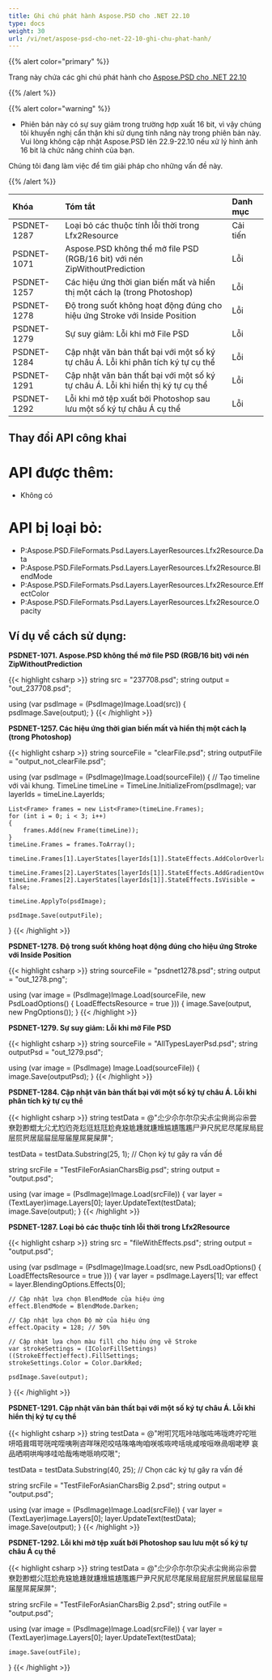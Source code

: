 ```yaml
---
title: Ghi chú phát hành Aspose.PSD cho .NET 22.10
type: docs
weight: 30
url: /vi/net/aspose-psd-cho-net-22-10-ghi-chu-phat-hanh/
---
```


{{% alert color="primary" %}}

Trang này chứa các ghi chú phát hành cho [Aspose.PSD cho .NET 22.10](https://www.nuget.org/packages/Aspose.PSD/)

{{% /alert %}}

{{% alert color="warning" %}}

- Phiên bản này có sự suy giảm trong trường hợp xuất 16 bit, vì vậy chúng tôi khuyến nghị cẩn thận khi sử dụng tính năng này trong phiên bản này.
Vui lòng không cập nhật Aspose.PSD lên 22.9-22.10 nếu xử lý hình ảnh 16 bit là chức năng chính của bạn.

Chúng tôi đang làm việc để tìm giải pháp cho những vấn đề này.

{{% /alert %}}

|**Khóa**|**Tóm tắt**|**Danh mục**|
| :- | :- | :- |
|PSDNET-1287|Loại bỏ các thuộc tính lỗi thời trong Lfx2Resource|Cải tiến|
|PSDNET-1071|Aspose.PSD không thể mở file PSD (RGB/16 bit) với nén ZipWithoutPrediction|Lỗi|
|PSDNET-1257|Các hiệu ứng thời gian biến mất và hiển thị một cách lạ (trong Photoshop)|Lỗi|
|PSDNET-1278|Độ trong suốt không hoạt động đúng cho hiệu ứng Stroke với Inside Position|Lỗi|
|PSDNET-1279|Sự suy giảm: Lỗi khi mở File PSD|Lỗi|
|PSDNET-1284|Cập nhật văn bản thất bại với một số ký tự châu Á. Lỗi khi phân tích ký tự cụ thể|Lỗi|
|PSDNET-1291|Cập nhật văn bản thất bại với một số ký tự châu Á. Lỗi khi hiển thị ký tự cụ thể|Lỗi|
|PSDNET-1292|Lỗi khi mở tệp xuất bởi Photoshop sau lưu một số ký tự châu Á cụ thể|Lỗi|


## **Thay đổi API công khai**
# **API được thêm:**
- Không có

# **API bị loại bỏ:**
- P:Aspose.PSD.FileFormats.Psd.Layers.LayerResources.Lfx2Resource.Data
- P:Aspose.PSD.FileFormats.Psd.Layers.LayerResources.Lfx2Resource.BlendMode
- P:Aspose.PSD.FileFormats.Psd.Layers.LayerResources.Lfx2Resource.EffectColor
- P:Aspose.PSD.FileFormats.Psd.Layers.LayerResources.Lfx2Resource.Opacity


## **Ví dụ về cách sử dụng:**

**PSDNET-1071. Aspose.PSD không thể mở file PSD (RGB/16 bit) với nén ZipWithoutPrediction**

{{< highlight csharp >}}
string src = "237708.psd";
string output = "out_237708.psd";

using (var psdImage = (PsdImage)Image.Load(src))
{
    psdImage.Save(output);
}
{{< /highlight >}}

**PSDNET-1257. Các hiệu ứng thời gian biến mất và hiển thị một cách lạ (trong Photoshop)**

{{< highlight csharp >}}
string sourceFile = "clearFile.psd";
string outputFile = "output_not_clearFile.psd";

using (var psdImage = (PsdImage)Image.Load(sourceFile))
{
    // Tạo timeline với vài khung.
    TimeLine timeLine = TimeLine.InitializeFrom(psdImage);
    var layerIds = timeLine.LayerIds;

    List<Frame> frames = new List<Frame>(timeLine.Frames);
    for (int i = 0; i < 3; i++)
    {
        frames.Add(new Frame(timeLine));
    }
    timeLine.Frames = frames.ToArray();

    timeLine.Frames[1].LayerStates[layerIds[1]].StateEffects.AddColorOverlay();

    timeLine.Frames[2].LayerStates[layerIds[1]].StateEffects.AddGradientOverlay();
    timeLine.Frames[2].LayerStates[layerIds[1]].StateEffects.IsVisible = false;

    timeLine.ApplyTo(psdImage);

    psdImage.Save(outputFile);
}
{{< /highlight >}}

**PSDNET-1278. Độ trong suốt không hoạt động đúng cho hiệu ứng Stroke với Inside Position**

{{< highlight csharp >}}
string sourceFile = "psdnet1278.psd";
string output = "out_1278.png";

using (var image = (PsdImage)Image.Load(sourceFile, new PsdLoadOptions() { LoadEffectsResource = true }))
{
    image.Save(output, new PngOptions());
}
{{< /highlight >}}

**PSDNET-1279. Sự suy giảm: Lỗi khi mở File PSD**

{{< highlight csharp >}}
string sourceFile = "AllTypesLayerPsd.psd";
string outputPsd = "out_1279.psd";

using (var image = (PsdImage) Image.Load(sourceFile))
{
    image.Save(outputPsd);
}
{{< /highlight >}}

**PSDNET-1284. Cập nhật văn bản thất bại với một số ký tự châu Á. Lỗi khi phân tích ký tự cụ thể**

{{< highlight csharp >}}
string testData = @"尐少尒尓尔尕尖尗尘尙尚尛尜尝尞尟尠尡尢尣尤尥尦尧尨尩尪尫尬尭尮尯尰就尲尳尴尵尶尷尸尹尺尻尼尽尾尿局屁层屃屄居屆屇屈屉届屋屌屍屎屏";

testData = testData.Substring(25, 1); // Chọn ký tự gây ra vấn đề

string srcFile = "TestFileForAsianCharsBig.psd";
string output = "output.psd";

using (var image = (PsdImage)Image.Load(srcFile))
{
    var layer = (TextLayer)image.Layers[0];
    layer.UpdateText(testData);
    image.Save(output);
}
{{< /highlight >}}

**PSDNET-1287. Loại bỏ các thuộc tính lỗi thời trong Lfx2Resource**

{{< highlight csharp >}}
string src = "fileWithEffects.psd";
string output = "output.psd";

using (var psdImage = (PsdImage)Image.Load(src, new PsdLoadOptions() { LoadEffectsResource = true }))
{
    var layer = psdImage.Layers[1];
    var effect = layer.BlendingOptions.Effects[0];

    // Cập nhật lựa chọn BlendMode của hiệu ứng
    effect.BlendMode = BlendMode.Darken;

    // Cập nhật lựa chọn Độ mờ của hiệu ứng
    effect.Opacity = 128; // 50%

    // Cập nhật lựa chọn màu fill cho hiệu ứng vẽ Stroke
    var strokeSettings = (IColorFillSettings)((StrokeEffect)effect).FillSettings;
    strokeSettings.Color = Color.DarkRed;

    psdImage.Save(output);
}
{{< /highlight >}}

**PSDNET-1291. Cập nhật văn bản thất bại với một số ký tự châu Á. Lỗi khi hiển thị ký tự cụ thể**

{{< highlight csharp >}}
string testData = @"咐咑咒咓咔咕咖咗咘咙咚咛咜咝咞咟咠咡咢咣咤咥咦咧咨咩咪咫咬咭咮咯咰咱咲咳咴咵咶咷咸咹咺咻咼咽咾咿
哀品哂哃哄哅哆哇哈哉哊哋哌响哎哏";

testData = testData.Substring(40, 25); // Chọn các ký tự gây ra vấn đề

string srcFile = "TestFileForAsianCharsBig 2.psd";
string output = "output.psd";

using (var image = (PsdImage)Image.Load(srcFile))
{
    var layer = (TextLayer)image.Layers[0];
    layer.UpdateText(testData);
    image.Save(output);
}
{{< /highlight >}}

**PSDNET-1292. Lỗi khi mở tệp xuất bởi Photoshop sau lưu một số ký tự châu Á cụ thể**

{{< highlight csharp >}}
string testData = @"尐少尒尓尔尕尖尗尘尙尚尛尜尝尞尟尠尡尣尫尬尭尮尯尰就尲尳尴尵尶尷尸尹尺尻尼尽尾尿局屁层屃屄居屆屇屈屉届屋屌屍屎屏";

string srcFile = "TestFileForAsianCharsBig 2.psd";
string outFile = "output.psd";

using (var image = (PsdImage)Image.Load(srcFile))
{
    var layer = (TextLayer)image.Layers[0];
    layer.UpdateText(testData);

    image.Save(outFile);
}
{{< /highlight >}}
